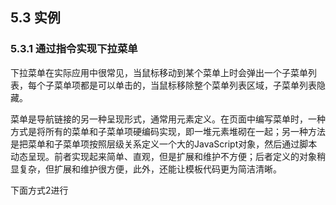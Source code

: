 <!-- 5.3 实例 -->

## 5.3 实例
### 5.3.1 通过指令实现下拉菜单

下拉菜单在实际应用中很常见，当鼠标移动到某个菜单上时会弹出一个子菜单列表，每个子菜单项都是可以单击的，当鼠标移除整个菜单列表区域，子菜单列表隐藏。

菜单是导航链接的另一种呈现形式，通常用<a>元素定义。在页面中编写菜单时，一种方式是将所有的菜单和子菜单项硬编码实现，即一堆<a>元素堆砌在一起；另一种方法是把菜单和子菜单项按照层级关系定义一个大的JavaScript对象，然后通过脚本动态呈现。前者实现起来简单、直观，但是扩展和维护不方便；后者定义的对象稍显复杂，但扩展和维护很方便，此外，还能让模板代码更为简洁清晰。

下面方式2进行